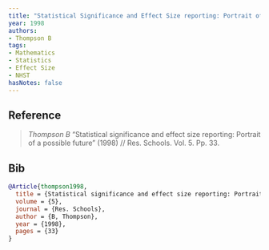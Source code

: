 ```yaml
---
title: "Statistical Significance and Effect Size reporting: Portrait of a Possible Future"
year: 1998
authors:
- Thompson B
tags:
- Mathematics
- Statistics
- Effect Size
- NHST
hasNotes: false
---
```


## Reference

> <i>Thompson B</i> “Statistical significance and effect size reporting: Portrait of a possible future” (1998) // Res. Schools. Vol.&nbsp;5. Pp.&nbsp;33.

## Bib

```bib
@Article{thompson1998,
  title = {Statistical significance and effect size reporting: Portrait of a possible future},
  volume = {5},
  journal = {Res. Schools},
  author = {B, Thompson},
  year = {1998},
  pages = {33}
}
```

